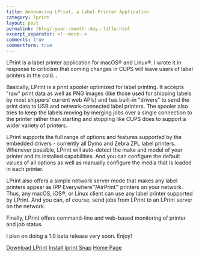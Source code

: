 ```yaml
---
title: Announcing LPrint, a Label Printer Application
category: lprint
layout: post
permalink: /blog/:year-:month-:day-:title.html
excerpt_separator: <!--more-->
comments: true
commentform: true
---
```


LPrint is a label printer application for macOS® and Linux®.  I wrote it in
response to criticism that coming changes in CUPS will leave users of label
printers in the cold...

<!--more-->

Basically, LPrint is a print spooler optimized for label printing.  It accepts
"raw" print data as well as PNG images (like those used for shipping labels by
most shippers' current web APIs) and has built-in "drivers" to send the print
data to USB and network-connected label printers.  The spooler also tries to
keep the labels moving by merging jobs over a single connection to the printer
rather than starting and stopping like CUPS does to support a wider variety of
printers.

LPrint supports the full range of options and features supported by the
embedded drivers - currently all Dymo and Zebra ZPL label printers.  Whenever
possible, LPrint will auto-detect the make and model of your printer and its
installed capabilities.  And you can configure the default values of all
options as well as manually configure the media that is loaded in each printer.

LPrint also offers a simple network server mode that makes any label printers
appear as IPP Everywhere™/AirPrint™ printers on your network.  Thus, any macOS,
iOS®, or Linux client can use any label printer supported by LPrint.  And you
can, of course, send jobs from LPrint to an LPrint server on the network.

Finally, LPrint offers command-line and web-based monitoring of printer and
job status.

I plan on doing a 1.0 beta release very soon.  Enjoy!

<a class="btn btn-primary" href="https://github.com/michaelrsweet/lprint">Download LPrint</a>
<a class="btn btn-default" href="https://snapcraft.io/lprint">Install lprint Snap</a>
<a class="btn btn-default" href="/lprint/index.html">Home Page</a>

